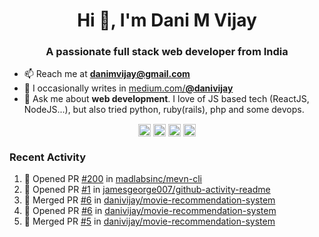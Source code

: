 <h1 align="center">Hi 👋, I'm Dani M Vijay</h1>
<h3 align="center">A passionate full stack web developer from India</h3>

- 📫 Reach me at **danimvijay@gmail.com**
- 📝 I occasionally writes in [medium.com/**@danivijay**](https://medium.com/@danivijay)
- 💬 Ask me about **web development**. I love of JS based tech (ReactJS, NodeJS...), but also tried python, ruby(rails), php and some devops.

<p align="center">
<a href="https://stackoverflow.com/users/story/4230220" target="blank"><img align="center" src="https://cdn.jsdelivr.net/npm/simple-icons@3.0.1/icons/stackoverflow.svg" alt="Dani Vijay" height="20" width="20" /></a>
<!--<a href="https://dev.to/danivijay" target="blank"><img align="center" src="https://cdn.jsdelivr.net/npm/simple-icons@3.0.1/icons/dev-dot-to.svg" alt="danivijay" height="20" width="20" /></a>-->
<a href="https://twitter.com/utmostdev" target="blank"><img align="center" src="https://cdn.jsdelivr.net/npm/simple-icons@3.0.1/icons/twitter.svg" alt="utmostdev" height="20" width="20" /></a>
<a href="https://linkedin.com/in/danivijay" target="blank"><img align="center" src="https://cdn.jsdelivr.net/npm/simple-icons@3.0.1/icons/linkedin.svg" alt="danivijay" height="20" width="20" /></a>
<a href="https://medium.com/@danivijay" target="blank"><img align="center" src="https://cdn.jsdelivr.net/npm/simple-icons@3.0.1/icons/medium.svg" alt="@danivijay" height="20" width="20" /></a>
</p>

### Recent Activity
<!--START_SECTION:activity-->
1. 💪 Opened PR [#200](https://github.com/madlabsinc/mevn-cli/pull/200) in [madlabsinc/mevn-cli](https://github.com/madlabsinc/mevn-cli)
2. 💪 Opened PR [#1](https://github.com/jamesgeorge007/github-activity-readme/pull/1) in [jamesgeorge007/github-activity-readme](https://github.com/jamesgeorge007/github-activity-readme)
3. 🎉 Merged PR [#6](https://github.com/danivijay/movie-recommendation-system/pull/6) in [danivijay/movie-recommendation-system](https://github.com/danivijay/movie-recommendation-system)
4. 💪 Opened PR [#6](https://github.com/danivijay/movie-recommendation-system/pull/6) in [danivijay/movie-recommendation-system](https://github.com/danivijay/movie-recommendation-system)
5. 🎉 Merged PR [#5](https://github.com/danivijay/movie-recommendation-system/pull/5) in [danivijay/movie-recommendation-system](https://github.com/danivijay/movie-recommendation-system)
<!--END_SECTION:activity-->
